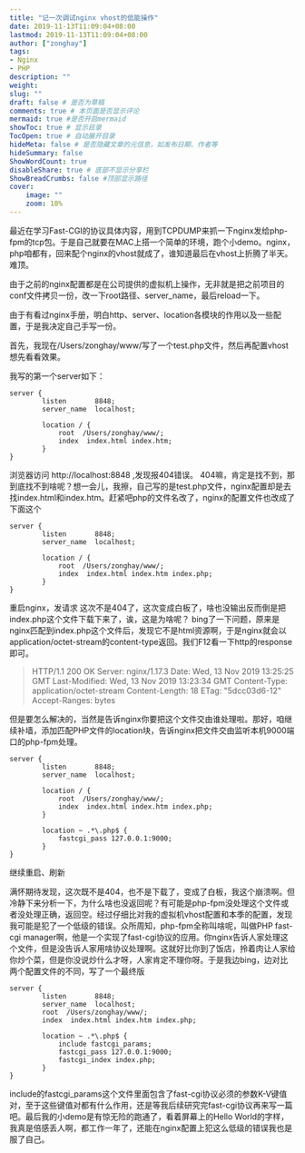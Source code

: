 ```yaml
---
title: "记一次调试nginx vhost的低能操作"
date: 2019-11-13T11:09:04+08:00
lastmod: 2019-11-13T11:09:04+08:00
author: ["zonghay"]
tags:
- Nginx
- PHP
description: ""
weight:
slug: ""
draft: false # 是否为草稿
comments: true # 本页面是否显示评论
mermaid: true #是否开启mermaid
showToc: true # 显示目录
TocOpen: true # 自动展开目录
hideMeta: false # 是否隐藏文章的元信息，如发布日期、作者等
hideSummary: false
ShowWordCount: true
disableShare: true # 底部不显示分享栏
ShowBreadCrumbs: false #顶部显示路径
cover:
    image: ""
    zoom: 10%
---
```

最近在学习Fast-CGI的协议具体内容，用到TCPDUMP来抓一下nginx发给php-fpm的tcp包。于是自己就要在MAC上搭一个简单的环境，跑个小demo。nginx，php咱都有，回来配个nginx的vhost就成了，谁知道最后在vhost上折腾了半天。难顶。

由于之前的nginx配置都是在公司提供的虚拟机上操作，无非就是把之前项目的conf文件拷贝一份，改一下root路径、server_name，最后reload一下。

由于有看过nginx手册，明白http、server、location各模块的作用以及一些配置，于是我决定自己手写一份。

首先，我现在/Users/zonghay/www/写了一个test.php文件，然后再配置vhost想先看看效果。

我写的第一个server如下：
```
server {
        listen       8848;
        server_name  localhost;
       
        location / {
            root  /Users/zonghay/www/;
            index  index.html index.htm;
        }
}
```
浏览器访问 http://localhost:8848 ,发现报404错误。
404嘛，肯定是找不到，那到底找不到啥呢？想一会儿，我擦，自己写的是test.php文件，nginx配置却是去找index.html和index.htm。赶紧吧php的文件名改了，nginx的配置文件也改成了下面这个

```
server {
        listen       8848;
        server_name  localhost;

        location / {
        	root  /Users/zonghay/www/;
        	index  index.html index.htm index.php;
        }
}
```
重启nginx，发请求
这次不是404了，这次变成白板了，啥也没输出反而倒是把index.php这个文件下载下来了，诶，这是为啥呢？
bing了一下问题，原来是nginx匹配到index.php这个文件后，发现它不是html资源啊，于是nginx就会以application/octet-stream的content-type返回。我们F12看一下http的response即可。

> HTTP/1.1 200 OK
Server: nginx/1.17.3
Date: Wed, 13 Nov 2019 13:25:25 GMT
Last-Modified: Wed, 13 Nov 2019 13:23:34 GMT
Content-Type: application/octet-stream
Content-Length: 18
ETag: "5dcc03d6-12"
Accept-Ranges: bytes

但是要怎么解决的，当然是告诉nginx你要把这个文件交由谁处理啦。那好，咱继续补墙，添加匹配PHP文件的location块，告诉nginx把文件交由监听本机9000端口的php-fpm处理。

```
server {
        listen       8848;
        server_name  localhost;

        location / {
        	root  /Users/zonghay/www/;
        	index  index.html index.htm index.php;
        }
       
        location ~ .*\.php$ {
            fastcgi_pass 127.0.0.1:9000;
        }
}
```

继续重启、刷新

满怀期待发现，这次既不是404，也不是下载了，变成了白板，我这个崩溃啊。但冷静下来分析一下，为什么啥也没返回呢？有可能是php-fpm没处理这个文件或者没处理正确，返回空。经过仔细比对我的虚拟机vhost配置和本季的配置，发现我可能是犯了一个低级的错误。众所周知，php-fpm全称叫啥呢，叫做PHP fast-cgi manager啊，他是一个实现了fast-cgi协议的应用。你nginx告诉人家处理这个文件，但是没告诉人家用啥协议处理啊。这就好比你到了饭店，拎着肉让人家给你炒个菜，但是你没说炒什么才呀，人家肯定不理你呀。于是我边bing，边对比两个配置文件的不同，写了一个最终版

```
server {
        listen       8848;
        server_name  localhost;
        root  /Users/zonghay/www/;
        index  index.html index.htm index.php;

        location ~ .*\.php$ {
            include fastcgi_params;
            fastcgi_pass 127.0.0.1:9000;
            fastcgi_index index.php;
        }
}
```
include的fastcgi_params这个文件里面包含了fast-cgi协议必须的参数K-V键值对，至于这些键值对都有什么作用，还是等我后续研究完fast-cgi协议再来写一篇吧。最后我的小demo是有惊无险的跑通了，看着屏幕上的Hello World的字样，我真是倍感丢人啊，都工作一年了，还能在nginx配置上犯这么低级的错误我也是服了自己。